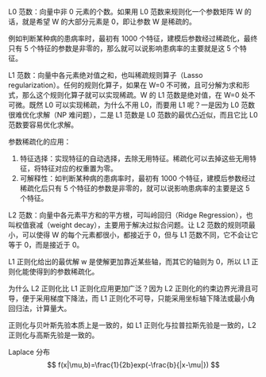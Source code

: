 L0 范数：向量中非 0 元素的个数。如果用 L0 范数来规则化一个参数矩阵 W 的话，就是希望 W 的大部分元素是 0，即让参数 W 是稀疏的。

例如判断某种病的患病率时，最初有 1000 个特征，建模后参数经过稀疏化，最终只有 5 个特征的参数是非零的，那么就可以说影响患病率的主要就是这 5 个特征。

L1 范数：向量中各元素绝对值之和，也叫稀疏规则算子（Lasso regularization）。任何的规则化算子，如果在 W=0 不可微，且可分解为求和形式，那么这个规则化算子就可以实现稀疏。W 的 L1 范数是绝对值，在 W=0 处不可微。既然 L0 可以实现稀疏，为什么不用 L0，而要用 L1 呢？一是因为 L0 范数很难优化求解（NP 难问题），二是 L1 范数是 L0 范数的最优凸近似，而且它比 L0 范数要容易优化求解。

参数稀疏化的应用：

1. 特征选择：实现特征的自动选择，去除无用特征。稀疏化可以去掉这些无用特征，将特征对应的权重置为零。
2. 可解释性：如判断某种病的患病率时，最初有 1000 个特征，建模后参数经过稀疏化后只有 5 个特征的参数是非零的，就可以说影响患病率的主要是这 5 个特征。

L2 范数：向量中各元素平方和的平方根，可叫岭回归（Ridge Regression），也叫权值衰减（weight decay），主要用于解决过拟合问题。让 L2 范数的规则项最小，可以使得 W 的每个元素都很小，都接近于 0，但与 L1 范数不同，它不会让它等于 0，而是接近于 0。

L1 正则化给出的最优解 w 是使解更加靠近某些轴，而其它的轴则为 0，所以 L1 正则化能使得到的参数稀疏化。

为什么 L2 正则化比 L1 正则化应用更加广泛？因为 L2 正则化的约束边界光滑且可导，便于采用梯度下降法，而 L1 正则化不可导，只能采用坐标轴下降法或最小角回归法，计算量大。

正则化与贝叶斯先验本质上是一致的，如 L1 正则化与拉普拉斯先验是一致的，L2 正则化与高斯先验是一致的。

Laplace 分布
$$
f(x|\mu,b)=\frac{1}{2b}exp(-\frac{b}{|x-\mu|})
$$


